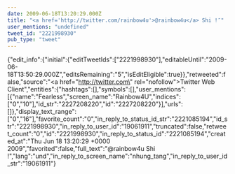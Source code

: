 ```yaml
---
date: 2009-06-18T13:20:29.000Z
title: "<a href='http://twitter.com/rainbow4u'>@rainbow4u</a> Shi !″"
user_mentions: "undefined"
tweet_id: "2221998930"
pub_type: "tweet"
---
```

{"edit_info":{"initial":{"editTweetIds":["2221998930"],"editableUntil":"2009-06-18T13:50:29.000Z","editsRemaining":"5","isEditEligible":true}},"retweeted":false,"source":"<a href=\"http://twitter.com\" rel=\"nofollow\">Twitter Web Client</a>","entities":{"hashtags":[],"symbols":[],"user_mentions":[{"name":"Fearless","screen_name":"Rainbow4U","indices":["0","10"],"id_str":"2227208220","id":"2227208220"}],"urls":[]},"display_text_range":["0","16"],"favorite_count":"0","in_reply_to_status_id_str":"2221085194","id_str":"2221998930","in_reply_to_user_id":"19061911","truncated":false,"retweet_count":"0","id":"2221998930","in_reply_to_status_id":"2221085194","created_at":"Thu Jun 18 13:20:29 +0000 2009","favorited":false,"full_text":"@rainbow4u Shi !","lang":"und","in_reply_to_screen_name":"nhung_tang","in_reply_to_user_id_str":"19061911"}
